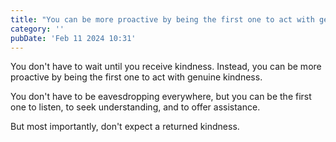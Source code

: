 ```yaml
---
title: "You can be more proactive by being the first one to act with genuine kindness."
category: ''
pubDate: 'Feb 11 2024 10:31'
---
```


<!-- > 내가 세계 여러나라를 돌아다니며 경험할수록... 한/남들 참.. 할많하않... 바로 옆나라 일본에서도 주도적인 친절을 많이 경험했는데 왜 한국은...ㅠ 참 씁쓸해... 아, 비행기 내릴 때 오버헤드빈에서 짐 내리는데도... 멀뚱멀뚱 쳐다보기만 함. 머리에 올려서 겨우 짐 내렸다. -->

You don't have to wait until you receive kindness. Instead, you can be more proactive by being the first one to act with genuine kindness.

You don't have to be eavesdropping everywhere, but you can be the first one to listen, to seek understanding, and to offer assistance. 

But most importantly, don't expect a returned kindness.